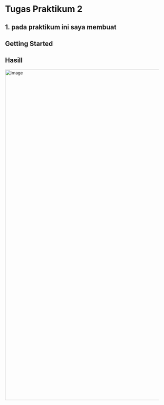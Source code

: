 # Tugas Praktikum 2


  ## 1. pada praktikum ini saya membuat 
## Getting Started

## Hasill
<img width="1920" height="1080" alt="image" src="https://github.com/user-attachments/assets/65cc750a-37a1-4364-96d8-135eea25afc4" />
